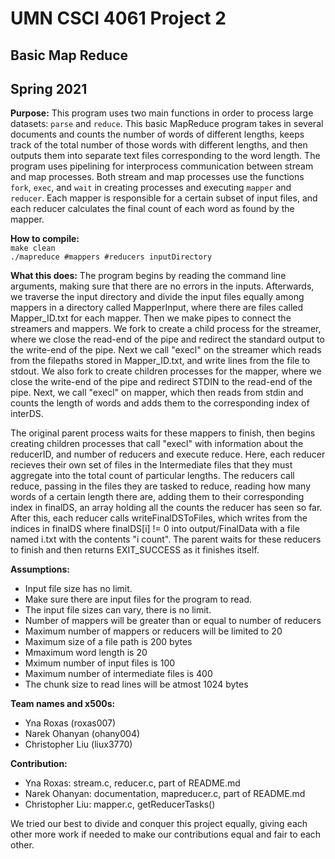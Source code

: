 # UMN CSCI 4061 Project 2
## Basic Map Reduce
## Spring 2021

**Purpose:** 
This program uses two main functions in order to process large datasets: `parse` and `reduce`. This basic MapReduce program takes in several documents and counts the number of words of different lengths, keeps track of the total number of those words with different lengths, and then outputs them into separate text files corresponding to the word length. The program uses pipelining for interprocess communication between stream and map processes. Both stream and map processes use the functions `fork`, `exec`, and `wait` in creating processes and executing `mapper` and `reducer`. Each mapper is responsible for a certain subset of input files, and each reducer calculates the final count of each word as found by the mapper. 

**How to compile:**  
`make clean`  
`./mapreduce #mappers #reducers inputDirectory`

**What this does:**
The program begins by reading the command line arguments, making sure that there are no errors in the inputs. Afterwards, we traverse the input directory and divide the input files equally among mappers in a directory called MapperInput, where there are files called Mapper_ID.txt for each mapper. Then we make pipes to connect the streamers and mappers. We fork to create a child process for the streamer, where we close the read-end of the pipe and redirect the standard output to the write-end of the pipe. Next we call "execl" on the streamer which reads from the filepaths stored in Mapper_ID.txt, and write lines from the file to stdout. We also fork to create children processes for the mapper, where we close the write-end of the pipe and redirect STDIN to the read-end of the pipe. Next, we call "execl" on mapper, which then reads from stdin and counts the length of words and adds them to the corresponding index of interDS.

The original parent process waits for these mappers to finish, then begins creating children processes that call "execl" with information about the reducerID, and number of reducers and execute reduce. Here, each reducer recieves their own set of files in the Intermediate files that they must aggregate into the total count of particular lengths. The reducers call reduce, passing in the files they are tasked to reduce, reading how many words of a certain length there are, adding them to their corresponding index in finalDS, an array holding all the counts the reducer has seen so far. After this, each reducer calls writeFinalDSToFiles, which writes from the indices in finalDS where finalDS[i] != 0 into output/FinalData with a file named i.txt with the contents "i count". The parent waits for these reducers to finish and then returns EXIT_SUCCESS as it finishes itself.

**Assumptions:**
* Input file size has no limit.
* Make sure there are input files for the program to read.
* The input file sizes can vary, there is no limit.
* Number of mappers will be greater than or equal to number of reducers
* Maximum number of mappers or reducers will be limited to 20
* Maximum size of a file path is 200 bytes
* Mmaximum word length is 20
* Mximum number of input files is 100
* Maximum number of intermediate files is 400
* The chunk size to read lines will be atmost 1024 bytes

**Team names and x500s:** 
* Yna Roxas (roxas007)
* Narek Ohanyan (ohany004)
* Christopher Liu (liux3770)

**Contribution:**
* Yna Roxas: stream.c, reducer.c, part of README.md
* Narek Ohanyan: documentation, mapreducer.c, part of README.md
* Christopher Liu: mapper.c, getReducerTasks()
  
We tried our best to divide and conquer this project equally, giving each other more work if needed to make our contributions equal and fair to each other.